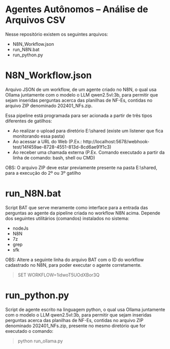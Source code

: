 # Agentes Autônomos – Análise de Arquivos CSV

Nesse repositório existem os seguintes arquivos:

* N8N_Workflow.json
* run_N8N.bat
* run_python.py

# N8N_Workflow.json
Arquivo JSON de um workflow, de um agente criado no N8N, o qual usa Ollama juntamente com o modelo o LLM qwen2.5vl:3b, para permitir que sejam inseridas perguntas acerca das planilhas de NF-Es, contidas no arquivo ZIP denominado 202401_NFs.zip.

Essa pipeline está programada para ser acionada a partir de três tipos diferentes de gatilhos: 

* Ao realizar o upload para diretório E:\shared (existe um listener que fica monitorando essa pasta)
* Ao acessar a URL do Web (P.Ex.: http://localhost:5678/webhook-test/14f459ae-8728-4551-813d-8cd6ae91f1c3)
* Ao receber uma chamada externa (P.Ex. Comando executado a partir da linha de comando: bash, shell ou CMD)

OBS: O arquivo ZIP deve estar previamente presente na pasta E:\shared, para a execução do 2º ou 3º gatilho

# run_N8N.bat
Script BAT que serve meramente como interface para a entrada das perguntas ao agente da pipeline criada no workflow N8N acima.
Depende dos seguintes utilitários (comandos) instalados no sistema:
* nodeJs
* N8N
* 7z
* grep
* sfk

OBS: Altere a seguinte linha do arquivo BAT com o ID do workflow cadastrado no N8N, para poder executar o agente corretamente.

> SET WORKFLOW=1idwoT5UOdXBor3Q

# run_python.py
Script de agente escrito na linguagem python, o qual usa Ollama juntamente com o modelo o LLM qwen2.5vl:3b, para permitir que sejam inseridas perguntas acerca das planilhas de NF-Es, contidas no arquivo ZIP denominado 202401_NFs.zip, presente no mesmo diretório que for executado o comando:

> python run_ollama.py
